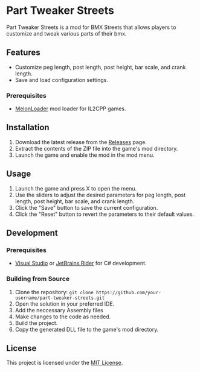 # Part Tweaker Streets

Part Tweaker Streets is a mod for BMX Streets that allows players to customize and tweak various parts of their bmx.

## Features

- Customize peg length, post length, post height, bar scale, and crank length.
- Save and load configuration settings.

### Prerequisites

- [MelonLoader](link-to-melonloader) mod loader for IL2CPP games.

## Installation

1. Download the latest release from the [Releases](https://github.com/Karxem/part-tweaker-streets/releases) page.
2. Extract the contents of the ZIP file into the game's mod directory.
3. Launch the game and enable the mod in the mod menu.

## Usage

1. Launch the game and press X to open the menu.
2. Use the sliders to adjust the desired parameters for peg length, post length, post height, bar scale, and crank length.
3. Click the "Save" button to save the current configuration.
4. Click the "Reset" button to revert the parameters to their default values.

## Development

### Prerequisites

- [Visual Studio](link-to-visual-studio) or [JetBrains Rider](link-to-rider) for C# development.

### Building from Source

1. Clone the repository: `git clone https://github.com/your-username/part-tweaker-streets.git`
2. Open the solution in your preferred IDE.
3. Add the neccessary Assembly files
4. Make changes to the code as needed.
5. Build the project.
6. Copy the generated DLL file to the game's mod directory.

## License

This project is licensed under the [MIT License](link-to-license).
